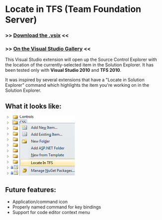 # Locate in TFS (Team Foundation Server)

### >> [Download the .vsix](https://github.com/alexcpendleton/Pendletron.Vsix/blob/master/bin/Pendletron.Vsix.LocateInTFS.vsix?raw=true) <<
### >> [On the Visual Studio Gallery](http://visualstudiogallery.msdn.microsoft.com/ad32dab8-c42b-466e-9c59-86f62a3274ce) <<

This Visual Studio extension will open up the Source Control Explorer with the location of the currently-selected item in the Solution Explorer. It has been tested only with **Visual Studio 2010** and **TFS 2010**.

It was inspired by several extensions that have a "Locate in Solution Explorer" command which highlights the item you're working on in the Solution Explorer.

## What it looks like:
![Locate in TFS Screenshot](https://github.com/alexcpendleton/Pendletron.Vsix/raw/gh-pages/LocateInTFS_Screenshot.png)

## Future features:
- Application/command icon
- Properly named command for key bindings
- Support for code editor context menu